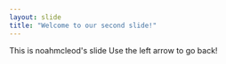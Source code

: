 ```yaml
---
layout: slide
title: "Welcome to our second slide!"
---
```

This is noahmcleod's slide
Use the left arrow to go back!
